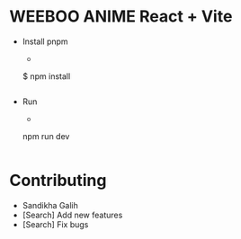 # WEEBOO ANIME React + Vite
- Install pnpm
    - ```bash
    $ npm install
    ```
- Run   
    - ```bash
    npm run dev
    ```

# Contributing
- Sandikha Galih
- [Search] Add new features
- [Search] Fix bugs


